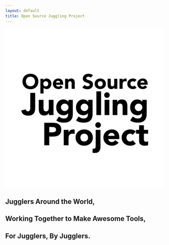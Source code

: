 ```yaml
---
layout: default
title: Open Source Juggling Project
---
```


![Open Source Juggling Project Logo](/images/Logo-Open-Source-Juggling-Project.png)

## Jugglers Around the World, 
## Working Together to Make Awesome Tools, 
## For Jugglers, By Jugglers.
